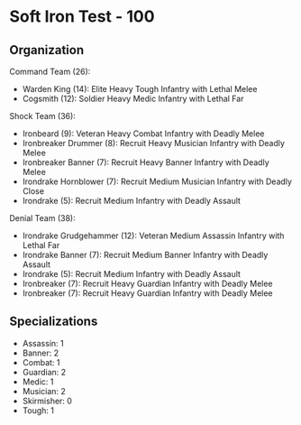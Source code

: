 # Soft Iron Test - 100

## Organization

Command Team (26):
- Warden King (14): Elite Heavy Tough Infantry with Lethal Melee
- Cogsmith (12): Soldier Heavy Medic Infantry with Lethal Far

Shock Team (36):
- Ironbeard (9): Veteran Heavy Combat Infantry with Deadly Melee
- Ironbreaker Drummer (8): Recruit Heavy Musician Infantry with Deadly Melee
- Ironbreaker Banner (7): Recruit Heavy Banner Infantry with Deadly Melee
- Irondrake Hornblower (7): Recruit Medium Musician Infantry with Deadly Close
- Irondrake (5): Recruit Medium Infantry with Deadly Assault

Denial Team (38):
- Irondrake Grudgehammer (12): Veteran Medium Assassin Infantry with Lethal Far
- Irondrake Banner (7): Recruit Medium Banner Infantry with Deadly Assault
- Irondrake (5): Recruit Medium Infantry with Deadly Assault
- Ironbreaker (7): Recruit Heavy Guardian Infantry with Deadly Melee
- Ironbreaker (7): Recruit Heavy Guardian Infantry with Deadly Melee


## Specializations

- Assassin: 1
- Banner: 2
- Combat: 1
- Guardian: 2
- Medic: 1
- Musician: 2
- Skirmisher: 0
- Tough: 1
